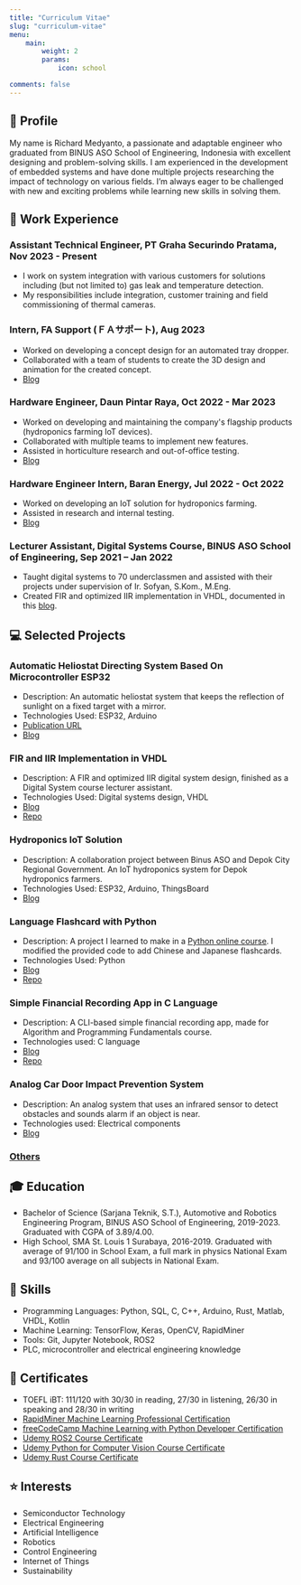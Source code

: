 ```yaml
---
title: "Curriculum Vitae"
slug: "curriculum-vitae"
menu:
    main: 
        weight: 2
        params:
            icon: school

comments: false
---
```


## 🧑 Profile

My name is Richard Medyanto, a passionate and adaptable engineer who graduated from BINUS ASO School of Engineering, Indonesia with excellent designing and problem-solving skills. I am experienced in the development of embedded systems and have done multiple projects researching the impact of technology on various fields. I’m always eager to be challenged with new and exciting problems while learning new skills in solving them.

## 💼 Work Experience

### Assistant Technical Engineer, PT Graha Securindo Pratama, Nov 2023 - Present
* I work on system integration with various customers for solutions including (but not limited to) gas leak and temperature detection.
* My responsibilities include integration, customer training and field commissioning of thermal cameras.

### Intern, FA Support (ＦＡサポート), Aug 2023

* Worked on developing a concept design for an automated tray dropper.
* Collaborated with a team of students to create the 3D design and animation for the created concept.
* [Blog](/p/2023-summer-course/#fa-support-internship)

### Hardware Engineer, Daun Pintar Raya, Oct 2022 - Mar 2023 

* Worked on developing and maintaining the company's flagship products (hydroponics farming IoT devices).
* Collaborated with multiple teams to implement new features.
* Assisted in horticulture research and out-of-office testing.
* [Blog](/p/daun-pintar)

### Hardware Engineer Intern, Baran Energy, Jul 2022 - Oct 2022

* Worked on developing an IoT solution for hydroponics farming.
* Assisted in research and internal testing.
* [Blog](/p/baran-internship)

### Lecturer Assistant, Digital Systems Course, BINUS ASO School of Engineering, Sep 2021 – Jan 2022

* Taught digital systems to 70 underclassmen and assisted with their projects under supervision of Ir. Sofyan, S.Kom., M.Eng. 
* Created FIR and optimized IIR implementation in VHDL, documented in this [blog](/p/fir-iir-vhdl).


## 💻 Selected Projects

### Automatic Heliostat Directing System Based On Microcontroller ESP32

* Description: An automatic heliostat system that keeps the reflection of sunlight on a fixed target with a mirror.
* Technologies Used: ESP32, Arduino
* [Publication URL](https://doi.org/10.1109/ICEEI59426.2023.10346650)
* [Blog](/p/heliostat)

### FIR and IIR Implementation in VHDL

* Description: A FIR and optimized IIR digital system design, finished as a Digital System course lecturer assistant.
* Technologies Used: Digital systems design, VHDL
* [Blog](/p/fir-iir-vhdl)
* [Repo](https://github.com/richardmedyanto/DigitalSystem)

### Hydroponics IoT Solution

* Description: A collaboration project between Binus ASO and Depok City Regional Government. An IoT hydroponics system for Depok hydroponics farmers.
* Technologies Used: ESP32, Arduino, ThingsBoard
* [Blog](/p/depok-iot-hydroponics)

### Language Flashcard with Python

* Description: A project I learned to make in a [Python online course](https://www.udemy.com/course/100-days-of-code/). I modified the provided code to add Chinese and Japanese flashcards.
* Technologies Used: Python
* [Blog](/p/flashcard-python)
* [Repo](https://github.com/richardmedyanto/language-flashcard)

### Simple Financial Recording App in C Language

* Description: A CLI-based simple financial recording app, made for Algorithm and Programming Fundamentals course.
* Technologies used: C language
* [Blog](/p/finance-record-c)
* [Repo](https://github.com/richardmedyanto/AAPF)

### Analog Car Door Impact Prevention System
* Description: An analog system that uses an infrared sensor to detect obstacles and sounds alarm if an object is near. 
* Technologies used: Electrical components
* [Blog](/p/impact-prevention) 

### [Others](/categories/projects/)


## 🎓 Education

* Bachelor of Science (Sarjana Teknik, S.T.), Automotive and Robotics Engineering Program, BINUS ASO School of Engineering, 2019-2023. Graduated with CGPA of 3.89/4.00. 
* High School, SMA St. Louis 1 Surabaya, 2016-2019. Graduated with average of 91/100 in School Exam, a full mark in physics National Exam and 93/100 average on all subjects in National Exam.


## 🧰 Skills

* Programming Languages: Python, SQL, C, C++, Arduino, Rust, Matlab, VHDL, Kotlin
* Machine Learning: TensorFlow, Keras, OpenCV, RapidMiner
* Tools: Git, Jupyter Notebook, ROS2
* PLC, microcontroller and electrical engineering knowledge

## 📜 Certificates

- TOEFL iBT: 111/120 with 30/30 in reading, 27/30 in listening, 26/30 in speaking and 28/30 in writing
- [RapidMiner Machine Learning Professional Certification](https://ti-user-certificates.s3.amazonaws.com/5733896a-1d71-46e5-b0a3-1ffcf845fe21/4caed482-8054-4128-bab0-e9b2fe8947aa-richard-medyanto-22163235-da59-452b-9ccb-71a7e3146646-certificate.pdf)
- [freeCodeCamp Machine Learning with Python Developer Certification](https://www.freecodecamp.org/certification/richardmedyanto/machine-learning-with-python-v7)
- [Udemy ROS2 Course Certificate](https://www.udemy.com/certificate/UC-fedeef4c-dd3e-4971-a354-3a652d3a4bb9/)
- [Udemy Python for Computer Vision Course Certificate](https://www.udemy.com/certificate/UC-a0f1a58f-a847-40ac-831a-8a8de0e762a2/)
- [Udemy Rust Course Certificate](https://www.udemy.com/certificate/UC-64d614db-951d-415d-84db-dd34e14f1e15/)

## ⭐ Interests

* Semiconductor Technology
* Electrical Engineering
* Artificial Intelligence
* Robotics
* Control Engineering
* Internet of Things
* Sustainability

